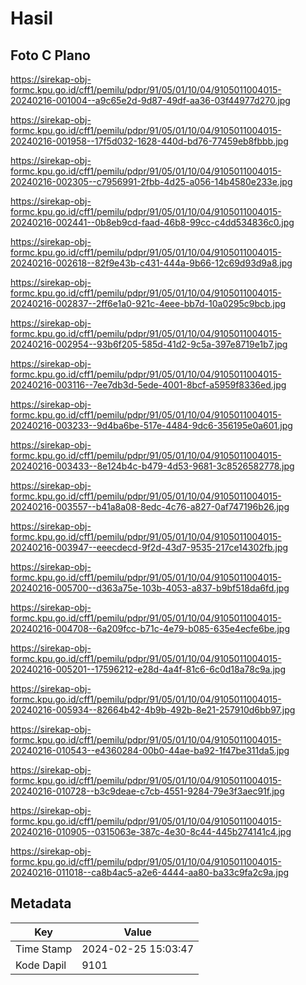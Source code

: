 # Hasil

## Foto C Plano

https://sirekap-obj-formc.kpu.go.id/cff1/pemilu/pdpr/91/05/01/10/04/9105011004015-20240216-001004--a9c65e2d-9d87-49df-aa36-03f44977d270.jpg

https://sirekap-obj-formc.kpu.go.id/cff1/pemilu/pdpr/91/05/01/10/04/9105011004015-20240216-001958--17f5d032-1628-440d-bd76-77459eb8fbbb.jpg

https://sirekap-obj-formc.kpu.go.id/cff1/pemilu/pdpr/91/05/01/10/04/9105011004015-20240216-002305--c7956991-2fbb-4d25-a056-14b4580e233e.jpg

https://sirekap-obj-formc.kpu.go.id/cff1/pemilu/pdpr/91/05/01/10/04/9105011004015-20240216-002441--0b8eb9cd-faad-46b8-99cc-c4dd534836c0.jpg

https://sirekap-obj-formc.kpu.go.id/cff1/pemilu/pdpr/91/05/01/10/04/9105011004015-20240216-002618--82f9e43b-c431-444a-9b66-12c69d93d9a8.jpg

https://sirekap-obj-formc.kpu.go.id/cff1/pemilu/pdpr/91/05/01/10/04/9105011004015-20240216-002837--2ff6e1a0-921c-4eee-bb7d-10a0295c9bcb.jpg

https://sirekap-obj-formc.kpu.go.id/cff1/pemilu/pdpr/91/05/01/10/04/9105011004015-20240216-002954--93b6f205-585d-41d2-9c5a-397e8719e1b7.jpg

https://sirekap-obj-formc.kpu.go.id/cff1/pemilu/pdpr/91/05/01/10/04/9105011004015-20240216-003116--7ee7db3d-5ede-4001-8bcf-a5959f8336ed.jpg

https://sirekap-obj-formc.kpu.go.id/cff1/pemilu/pdpr/91/05/01/10/04/9105011004015-20240216-003233--9d4ba6be-517e-4484-9dc6-356195e0a601.jpg

https://sirekap-obj-formc.kpu.go.id/cff1/pemilu/pdpr/91/05/01/10/04/9105011004015-20240216-003433--8e124b4c-b479-4d53-9681-3c8526582778.jpg

https://sirekap-obj-formc.kpu.go.id/cff1/pemilu/pdpr/91/05/01/10/04/9105011004015-20240216-003557--b41a8a08-8edc-4c76-a827-0af747196b26.jpg

https://sirekap-obj-formc.kpu.go.id/cff1/pemilu/pdpr/91/05/01/10/04/9105011004015-20240216-003947--eeecdecd-9f2d-43d7-9535-217ce14302fb.jpg

https://sirekap-obj-formc.kpu.go.id/cff1/pemilu/pdpr/91/05/01/10/04/9105011004015-20240216-005700--d363a75e-103b-4053-a837-b9bf518da6fd.jpg

https://sirekap-obj-formc.kpu.go.id/cff1/pemilu/pdpr/91/05/01/10/04/9105011004015-20240216-004708--6a209fcc-b71c-4e79-b085-635e4ecfe6be.jpg

https://sirekap-obj-formc.kpu.go.id/cff1/pemilu/pdpr/91/05/01/10/04/9105011004015-20240216-005201--17596212-e28d-4a4f-81c6-6c0d18a78c9a.jpg

https://sirekap-obj-formc.kpu.go.id/cff1/pemilu/pdpr/91/05/01/10/04/9105011004015-20240216-005934--82664b42-4b9b-492b-8e21-257910d6bb97.jpg

https://sirekap-obj-formc.kpu.go.id/cff1/pemilu/pdpr/91/05/01/10/04/9105011004015-20240216-010543--e4360284-00b0-44ae-ba92-1f47be311da5.jpg

https://sirekap-obj-formc.kpu.go.id/cff1/pemilu/pdpr/91/05/01/10/04/9105011004015-20240216-010728--b3c9deae-c7cb-4551-9284-79e3f3aec91f.jpg

https://sirekap-obj-formc.kpu.go.id/cff1/pemilu/pdpr/91/05/01/10/04/9105011004015-20240216-010905--0315063e-387c-4e30-8c44-445b274141c4.jpg

https://sirekap-obj-formc.kpu.go.id/cff1/pemilu/pdpr/91/05/01/10/04/9105011004015-20240216-011018--ca8b4ac5-a2e6-4444-aa80-ba33c9fa2c9a.jpg


## Metadata

| Key        | Value               |
| ---------- | ------------------- |
| Time Stamp | 2024-02-25 15:03:47 |
| Kode Dapil | 9101                |



